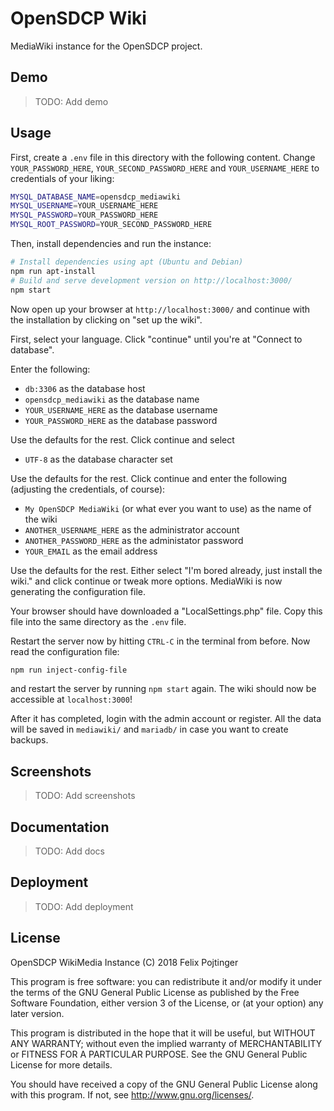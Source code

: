 # OpenSDCP Wiki

MediaWiki instance for the OpenSDCP project.

## Demo

> TODO: Add demo

## Usage

First, create a `.env` file in this directory with the following content. Change `YOUR_PASSWORD_HERE`, `YOUR_SECOND_PASSWORD_HERE` and `YOUR_USERNAME_HERE` to credentials of your liking:

```bash
MYSQL_DATABASE_NAME=opensdcp_mediawiki
MYSQL_USERNAME=YOUR_USERNAME_HERE
MYSQL_PASSWORD=YOUR_PASSWORD_HERE
MYSQL_ROOT_PASSWORD=YOUR_SECOND_PASSWORD_HERE
```

Then, install dependencies and run the instance:

```bash
# Install dependencies using apt (Ubuntu and Debian)
npm run apt-install
# Build and serve development version on http://localhost:3000/
npm start
```

Now open up your browser at `http://localhost:3000/` and continue with the installation by clicking on "set up the wiki".

First, select your language. Click "continue" until you're at "Connect to database".

Enter the following:

* `db:3306` as the database host
* `opensdcp_mediawiki` as the database name
* `YOUR_USERNAME_HERE` as the database username
* `YOUR_PASSWORD_HERE` as the database password

Use the defaults for the rest. Click continue and select

* `UTF-8` as the database character set

Use the defaults for the rest. Click continue and enter the following (adjusting the credentials, of course):

* `My OpenSDCP MediaWiki` (or what ever you want to use) as the name of the wiki
* `ANOTHER_USERNAME_HERE` as the administrator account
* `ANOTHER_PASSWORD_HERE` as the administator password
* `YOUR_EMAIL` as the email address

Use the defaults for the rest. Either select "I'm bored already, just install the wiki." and click continue or tweak more options. MediaWiki is now generating the configuration file.

Your browser should have downloaded a "LocalSettings.php" file. Copy this file into the same directory as the `.env` file.

Restart the server now by hitting `CTRL-C` in the terminal from before. Now read the configuration file:

```bash
npm run inject-config-file
```

and restart the server by running `npm start` again. The wiki should now be accessible at `localhost:3000`!

After it has completed, login with the admin account or register. All the data will be saved in `mediawiki/` and `mariadb/` in case you want to create backups.

## Screenshots

> TODO: Add screenshots

## Documentation

> TODO: Add docs

## Deployment

> TODO: Add deployment

## License

OpenSDCP WikiMedia Instance (C) 2018 Felix Pojtinger

This program is free software: you can redistribute it and/or modify
it under the terms of the GNU General Public License as published by
the Free Software Foundation, either version 3 of the License, or
(at your option) any later version.

This program is distributed in the hope that it will be useful,
but WITHOUT ANY WARRANTY; without even the implied warranty of
MERCHANTABILITY or FITNESS FOR A PARTICULAR PURPOSE. See the
GNU General Public License for more details.

You should have received a copy of the GNU General Public License
along with this program. If not, see <http://www.gnu.org/licenses/>.

